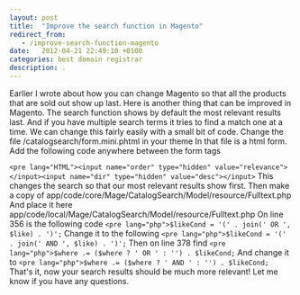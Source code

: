 ```yaml
---
layout: post
title:  "Improve the search function in Magento"
redirect_from:
   - /improve-search-function-magento
date:   2012-04-21 22:49:10 +0100
categories: best domain registrar
description: .
---
```


Earlier I wrote about how you can change Magento so that all the products that are sold out show up last. Here is another thing that can be improved in Magento. The search function shows by default the most relevant results last. And if you have multiple search terms it tries to find a match one at a time. We can change this fairly easily with a small bit of code. Change the file /catalogsearch/form.mini.phtml in your theme In that file is a html form. Add the following code anywhere between the form tags

`<pre lang="HTML"><input name="order" type="hidden" value="relevance"></input><input name="dir" type="hidden" value="desc"></input>` This changes the search so that our most relevant results show first. Then make a copy of app/code/core/Mage/CatalogSearch/Model/resource/Fulltext.php And place it here app/code/local/Mage/CatalogSearch/Model/resource/Fulltext.php On line 356 is the following code `<pre lang="php">$likeCond = '(' . join(' OR ', $like) . ')';` Change it to the following `<pre lang="php">$likeCond = '(' . join(' AND ', $like) . ')';` Then on line 378 find `<pre lang="php">$where .= ($where ? ' OR ' : '') . $likeCond;` And change it to `<pre lang="php">$where .= ($where ? ' AND ' : '') . $likeCond;` That's it, now your search results should be much more relevant! Let me know if you have any questions. 